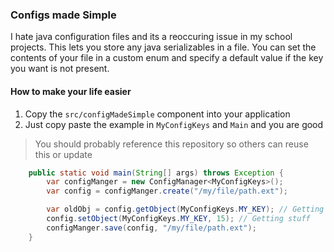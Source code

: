 ### Configs made Simple
I hate java configuration files and its a reoccuring issue in my school projects.
This lets you store any java serializables in a file. You can set the contents of your
file in a custom enum and specify a default value if the key you want is not present.

#### How to make your life easier
1. Copy the `src/configMadeSimple` component into your application
2. Just copy paste the example in `MyConfigKeys` and `Main` and you are good

> You should probably reference this repository so others can reuse this or update

```java
    public static void main(String[] args) throws Exception {
        var configManger = new ConfigManager<MyConfigKeys>();
        var config = configManger.create("/my/file/path.ext");

        var oldObj = config.getObject(MyConfigKeys.MY_KEY); // Getting stuff
        config.setObject(MyConfigKeys.MY_KEY, 15); // Getting stuff
        configManger.save(config, "/my/file/path.ext");
    }
```
